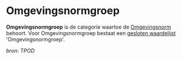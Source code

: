# Omgevingsnormgroep

**Omgevingsnormgroep** is de categorie waartoe de [Omgevingsnorm](#begrip-omgevingsnorm) behoort. 
Voor Omgevingsnormgroep bestaat een [gesloten waardelijst](#begrip-gesloten-waardelijst) 'Omgevingsnormgroep'. 

*bron: TPOD*
